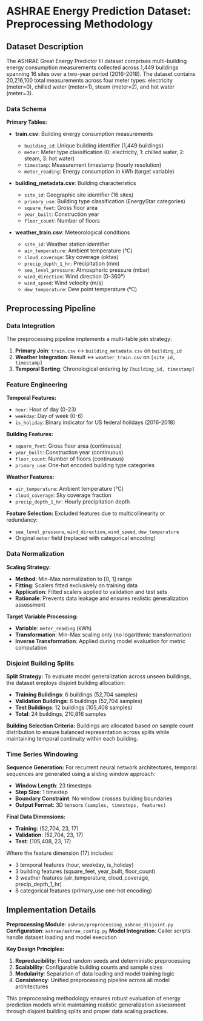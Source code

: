 # ASHRAE Energy Prediction Dataset: Preprocessing Methodology

## Dataset Description

The ASHRAE Great Energy Predictor III dataset comprises multi-building energy consumption measurements collected across 1,449 buildings spanning 16 sites over a two-year period (2016-2018). The dataset contains 20,216,100 total measurements across four meter types: electricity (meter=0), chilled water (meter=1), steam (meter=2), and hot water (meter=3).

### Data Schema

**Primary Tables:**
- **train.csv**: Building energy consumption measurements
  - `building_id`: Unique building identifier (1,449 buildings)
  - `meter`: Meter type classification (0: electricity, 1: chilled water, 2: steam, 3: hot water)
  - `timestamp`: Measurement timestamp (hourly resolution)
  - `meter_reading`: Energy consumption in kWh (target variable)

- **building_metadata.csv**: Building characteristics
  - `site_id`: Geographic site identifier (16 sites)
  - `primary_use`: Building type classification (EnergyStar categories)
  - `square_feet`: Gross floor area
  - `year_built`: Construction year
  - `floor_count`: Number of floors

- **weather_train.csv**: Meteorological conditions
  - `site_id`: Weather station identifier
  - `air_temperature`: Ambient temperature (°C)
  - `cloud_coverage`: Sky coverage (oktas)
  - `precip_depth_1_hr`: Precipitation (mm)
  - `sea_level_pressure`: Atmospheric pressure (mbar)
  - `wind_direction`: Wind direction (0-360°)
  - `wind_speed`: Wind velocity (m/s)
  - `dew_temperature`: Dew point temperature (°C)

## Preprocessing Pipeline

### Data Integration

The preprocessing pipeline implements a multi-table join strategy:

1. **Primary Join**: `train.csv` ↔ `building_metadata.csv` on `building_id`
2. **Weather Integration**: Result ↔ `weather_train.csv` on `[site_id, timestamp]`
3. **Temporal Sorting**: Chronological ordering by `[building_id, timestamp]`

### Feature Engineering

**Temporal Features:**
- `hour`: Hour of day (0-23)
- `weekday`: Day of week (0-6)
- `is_holiday`: Binary indicator for US federal holidays (2016-2018)

**Building Features:**
- `square_feet`: Gross floor area (continuous)
- `year_built`: Construction year (continuous)
- `floor_count`: Number of floors (continuous)
- `primary_use`: One-hot encoded building type categories

**Weather Features:**
- `air_temperature`: Ambient temperature (°C)
- `cloud_coverage`: Sky coverage fraction
- `precip_depth_1_hr`: Hourly precipitation depth

**Feature Selection:**
Excluded features due to multicollinearity or redundancy:
- `sea_level_pressure`, `wind_direction`, `wind_speed`, `dew_temperature`
- Original `meter` field (replaced with categorical encoding)

### Data Normalization

**Scaling Strategy:**
- **Method**: Min-Max normalization to [0, 1] range
- **Fitting**: Scalers fitted exclusively on training data
- **Application**: Fitted scalers applied to validation and test sets
- **Rationale**: Prevents data leakage and ensures realistic generalization assessment

**Target Variable Processing:**
- **Variable**: `meter_reading` (kWh)
- **Transformation**: Min-Max scaling only (no logarithmic transformation)
- **Inverse Transformation**: Applied during model evaluation for metric computation

### Disjoint Building Splits

**Split Strategy:**
To evaluate model generalization across unseen buildings, the dataset employs disjoint building allocation:

- **Training Buildings**: 6 buildings (52,704 samples)
- **Validation Buildings**: 6 buildings (52,704 samples)  
- **Test Buildings**: 12 buildings (105,408 samples)
- **Total**: 24 buildings, 210,816 samples

**Building Selection Criteria:**
Buildings are allocated based on sample count distribution to ensure balanced representation across splits while maintaining temporal continuity within each building.

### Time Series Windowing

**Sequence Generation:**
For recurrent neural network architectures, temporal sequences are generated using a sliding window approach:

- **Window Length**: 23 timesteps
- **Step Size**: 1 timestep
- **Boundary Constraint**: No window crosses building boundaries
- **Output Format**: 3D tensors `(samples, timesteps, features)`

**Final Data Dimensions:**
- **Training**: (52,704, 23, 17)
- **Validation**: (52,704, 23, 17)
- **Test**: (105,408, 23, 17)

Where the feature dimension (17) includes:
- 3 temporal features (hour, weekday, is_holiday)
- 3 building features (square_feet, year_built, floor_count)
- 3 weather features (air_temperature, cloud_coverage, precip_depth_1_hr)
- 8 categorical features (primary_use one-hot encoding)

## Implementation Details

**Preprocessing Module**: `ashrae/preprocessing_ashrae_disjoint.py`
**Configuration**: `ashrae/ashrae_config.py`
**Model Integration**: Caller scripts handle dataset loading and model execution

**Key Design Principles:**
1. **Reproducibility**: Fixed random seeds and deterministic preprocessing
2. **Scalability**: Configurable building counts and sample sizes
3. **Modularity**: Separation of data loading and model training logic
4. **Consistency**: Unified preprocessing pipeline across all model architectures

This preprocessing methodology ensures robust evaluation of energy prediction models while maintaining realistic generalization assessment through disjoint building splits and proper data scaling practices.